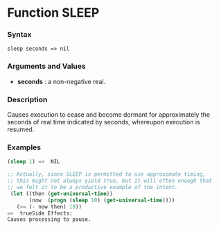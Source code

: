 <!-- Generated on 05/10/2020 by https://github.com/anto2oo/clhs-evolved -->

# Function SLEEP

### Syntax
`sleep seconds => nil`  


### Arguments and Values
- **seconds** : a non-negative real.   


### Description
Causes execution to cease and become dormant for approximately the seconds of real time indicated by seconds, whereupon execution is resumed.



### Examples
```lisp 
(sleep 1) =>  NIL 

;; Actually, since SLEEP is permitted to use approximate timing, 
;; this might not always yield true, but it will often enough that
;; we felt it to be a productive example of the intent.
 (let ((then (get-universal-time))
       (now  (progn (sleep 10) (get-universal-time))))
   (>= (- now then) 10))
=>  trueSide Effects:
Causes processing to pause.
```
